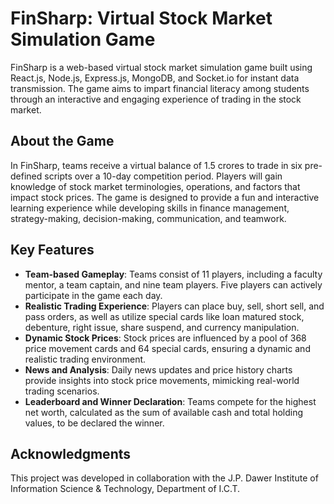 # FinSharp: Virtual Stock Market Simulation Game

FinSharp is a web-based virtual stock market simulation game built using React.js, Node.js, Express.js, MongoDB, and Socket.io for instant data transmission. The game aims to impart financial literacy among students through an interactive and engaging experience of trading in the stock market.

## About the Game

In FinSharp, teams receive a virtual balance of 1.5 crores to trade in six pre-defined scripts over a 10-day competition period. Players will gain knowledge of stock market terminologies, operations, and factors that impact stock prices. The game is designed to provide a fun and interactive learning experience while developing skills in finance management, strategy-making, decision-making, communication, and teamwork.

## Key Features

- **Team-based Gameplay**: Teams consist of 11 players, including a faculty mentor, a team captain, and nine team players. Five players can actively participate in the game each day.
- **Realistic Trading Experience**: Players can place buy, sell, short sell, and pass orders, as well as utilize special cards like loan matured stock, debenture, right issue, share suspend, and currency manipulation.
- **Dynamic Stock Prices**: Stock prices are influenced by a pool of 368 price movement cards and 64 special cards, ensuring a dynamic and realistic trading environment.
- **News and Analysis**: Daily news updates and price history charts provide insights into stock price movements, mimicking real-world trading scenarios.
- **Leaderboard and Winner Declaration**: Teams compete for the highest net worth, calculated as the sum of available cash and total holding values, to be declared the winner.

## Acknowledgments

This project was developed in collaboration with the J.P. Dawer Institute of Information Science & Technology, Department of I.C.T.
